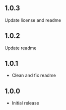 ## 1.0.3

Update license and readme

## 1.0.2

Update readme

## 1.0.1

* Clean and fix readme 

## 1.0.0

* Initial release